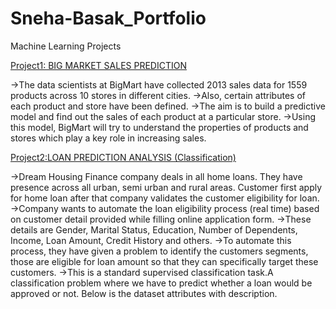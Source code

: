 # Sneha-Basak_Portfolio
Machine Learning Projects

[Project1: BIG MARKET SALES PREDICTION](https://github.com/Sneha05-analytic/Machine-Learning-Projects/blob/main/BIG%20MARKET%20sales%20prediction.ipynb)

->The data scientists at BigMart have collected 2013 sales data for 1559 products across 10 stores in different cities. 
->Also, certain attributes of each product and store have   been defined. 
->The aim is to build a predictive model and find out the sales of each product at a particular store.
->Using this model, BigMart will try to understand the properties of products and stores which play a key role in increasing sales.

[Project2:LOAN PREDICTION ANALYSIS (Classification)](https://github.com/Sneha05-analytic/Machine-Learning-Projects/blob/main/Loan%20prediction%20analysis%20%2Cclassification.ipynb)

->Dream Housing Finance company deals in all home loans. They have presence across all urban, semi urban and rural areas. Customer first apply for home loan after that company validates the customer eligibility for loan. 
->Company wants to automate the loan eligibility process (real time) based on customer detail provided while filling online application form.
->These details are Gender, Marital Status, Education, Number of Dependents, Income, Loan Amount, Credit History and others. 
->To automate this process, they have given a problem to identify the customers segments, those are eligible for loan amount so that they can specifically target these customers.
->This is a standard supervised classification task.A classification problem where we have to predict whether a loan would be approved or not. Below is the dataset attributes with description.
